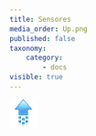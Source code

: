 ```yaml
---
title: Sensores
media_order: Up.png
published: false
taxonomy:
    category:
        - docs
visible: true
---
```


[![](Up.png "Ir arriba")](#)
